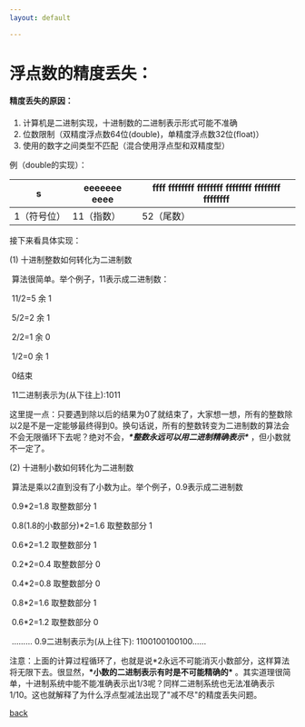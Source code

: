 ```yaml
---
layout: default

---
```


# 浮点数的精度丢失：

#### 精度丢失的原因：

1. 计算机是二进制实现，十进制数的二进制表示形式可能不准确
2. 位数限制（双精度浮点数64位(double)，单精度浮点数32位(float)）
3. 使用的数字之间类型不匹配（混合使用浮点型和双精度型）

例（double的实现）：

| s           | eeeeeee eeee | ffff ffffffff ffffffff ffffffff ffffffff ffffffff |
| ----------- | ------------ | ------------------------------------------------- |
| 1（符号位） | 11（指数）   | 52（尾数）                                        |

接下来看具体实现：

 (1) 十进制整数如何转化为二进制数

​      算法很简单。举个例子，11表示成二进制数：

​           11/2=5 余  1

​            5/2=2  余  1

​            2/2=1  余  0

​            1/2=0  余  1

​             0结束     

​			11二进制表示为(从下往上):1011

​     这里提一点：只要遇到除以后的结果为0了就结束了，大家想一想，所有的整数除以2是不是一定能够最终得到0。换句话说，所有的整数转变为二进制数的算法会不会无限循环下去呢？绝对不会，***\*整数永远可以用二进制精确表示\**** ，但小数就不一定了。



 (2) 十进制小数如何转化为二进制数

​      算法是乘以2直到没有了小数为止。举个例子，0.9表示成二进制数

​           0.9*2=1.8  取整数部分 1

​           0.8(1.8的小数部分)*2=1.6  取整数部分 1

​           0.6*2=1.2  取整数部分 1

​           0.2*2=0.4  取整数部分 0

​           0.4*2=0.8  取整数部分 0

​           0.8*2=1.6 取整数部分 1

​           0.6*2=1.2  取整数部分 0

​               .........   0.9二进制表示为(从上往下): 1100100100100......

​      注意：上面的计算过程循环了，也就是说*2永远不可能消灭小数部分，这样算法将无限下去。很显然，**\*小数的二进制表示有时是不可能精确的\*** 。其实道理很简单，十进制系统中能不能准确表示出1/3呢？同样二进制系统也无法准确表示1/10。这也就解释了为什么浮点型减法出现了"减不尽"的精度丢失问题。

[back](../)

